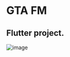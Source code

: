 # GTA FM

## Flutter project.

![image](https://user-images.githubusercontent.com/36955966/112306269-ec796700-8c9f-11eb-9e66-499041e77790.png)

